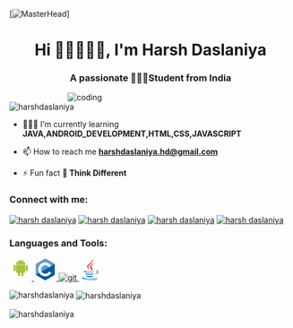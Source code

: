 [![MasterHead](https://previews.123rf.com/images/karpenkoilia/karpenkoilia1805/karpenkoilia180500027/102146167-vector-line-web-concept-for-programming-linear-web-banner-for-coding-.jpg)]
<h1 align="center">Hi 🙋🏻‍♂️👋🏻, I'm Harsh Daslaniya</h1>
<h3 align="center">A passionate 🧑🏻‍🎓Student from India</h3>
<img align="right" alt="coding" width="400" src="https://camo.githubusercontent.com/8bf6f6d78abc81fcf9c49f10649423e73ea44bc248e83aaae8759d401c829a84/68747470733a2f2f70687973696373677572756b756c2e66696c65732e776f726470726573732e636f6d2f323031392f30322f6368617261637465722d312e676966">
<p align="left"> <img src="https://komarev.com/ghpvc/?username=harshdaslaniya&label=Profile%20views&color=0e75b6&style=flat" alt="harshdaslaniya" /> </p>

- 🧑🏻‍💻 I’m currently learning **JAVA,ANDROID_DEVELOPMENT,HTML,CSS,JAVASCRIPT**

- 📫 How to reach me **harshdaslaniya.hd@gmail.com**

- ⚡ Fun fact **🤔 Think Different**

<h3 align="left">Connect with me:</h3>
<p align="left">
<a href="https://www.linkedin.com/in/harsh-daslaniya-b939371b9/" target="blank"><img align="center" src="https://raw.githubusercontent.com/rahuldkjain/github-profile-readme-generator/master/src/images/icons/Social/linked-in-alt.svg" alt="harsh daslaniya" height="30" width="40" /></a>
<a href="https://www.instagram.com/harshdaslaniya/" target="blank"><img align="center" src="https://raw.githubusercontent.com/rahuldkjain/github-profile-readme-generator/master/src/images/icons/Social/instagram.svg" alt="harsh daslaniya" height="30" width="40" /></a>
<a href="https://www.hackerrank.com/harshdaslaniya_1?hr_r=1" target="blank"><img align="center" src="https://raw.githubusercontent.com/rahuldkjain/github-profile-readme-generator/master/src/images/icons/Social/hackerrank.svg" alt="harsh daslaniya" height="30" width="40" /></a>
<a href="https://www.hackerearth.com/@harsh3825" target="blank"><img align="center" src="https://raw.githubusercontent.com/rahuldkjain/github-profile-readme-generator/master/src/images/icons/Social/hackerearth.svg" alt="harsh daslaniya" height="30" width="40" /></a>
</p>

<h3 align="left">Languages and Tools:</h3>
<p align="left"> <a href="https://developer.android.com" target="_blank" rel="noreferrer"> <img src="https://raw.githubusercontent.com/devicons/devicon/master/icons/android/android-original-wordmark.svg" alt="android" width="40" height="40"/> </a> <a href="https://www.cprogramming.com/" target="_blank" rel="noreferrer"> <img src="https://raw.githubusercontent.com/devicons/devicon/master/icons/c/c-original.svg" alt="c" width="40" height="40"/> </a> <a href="https://git-scm.com/" target="_blank" rel="noreferrer"> <img src="https://www.vectorlogo.zone/logos/git-scm/git-scm-icon.svg" alt="git" width="40" height="40"/> </a> <a href="https://www.java.com" target="_blank" rel="noreferrer"> <img src="https://raw.githubusercontent.com/devicons/devicon/master/icons/java/java-original.svg" alt="java" width="40" height="40"/> </a> </p>

<p><img align="left" src="https://github-readme-stats.vercel.app/api/top-langs?username=harshdaslaniya&show_icons=true&locale=en&layout=compact" alt="harshdaslaniya" /></p>

<p>&nbsp;<img align="center" src="https://github-readme-stats.vercel.app/api?username=harshdaslaniya&show_icons=true&locale=en" alt="harshdaslaniya" /></p>

<p><img align="center" src="https://github-readme-streak-stats.herokuapp.com/?user=harshdaslaniya&" alt="harshdaslaniya" /></p>


